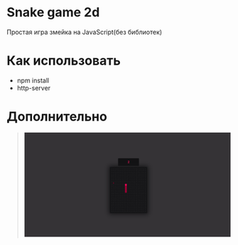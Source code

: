 # Snake game 2d
Простая игра змейка на JavaScript(без библиотек)

# Как использовать
- npm install
- http-server

# Дополнительно
> ![Screen 1](screen/welcome.png)
